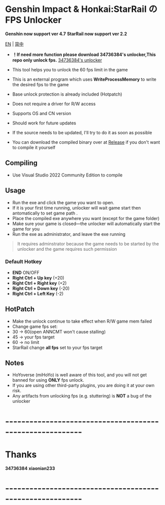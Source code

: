 # Genshin Impact & Honkai:StarRail の FPS Unlocker

**Genshin now support ver 4.7** 
**StarRail now support ver 2.2**

[EN](README.md) | [简中](README_zh_cn.md)

 - **！If need more function please download 34736384's unlocker,This repo only unlock fps.** [34736384's unlocker](https://github.com/34736384/genshin-fps-unlock)

 - This tool helps you to unlock the 60 fps limit in the game
 - This is an external program which uses **WriteProcessMemory** to write the desired fps to the game
 - Base unlock protection is already included (Hotpatch)
 - Does not require a driver for R/W access
 - Supports OS and CN version
 - Should work for future updates
 - If the source needs to be updated, I'll try to do it as soon as possible
 - You can download the compiled binary over at [Release](https://github.com/winTEuser/genshin-StarRail-fps-unlock/releases) if you don't want to compile it yourself

 ## Compiling
 - Use Visual Studio 2022 Community Edition to compile

 ## Usage
 - Run the exe and click the game you want to open. 
 - If it is your first time running, unlocker will wait game start then antomatically to set game path . 
 - Place the compiled exe anywhere you want (except for the game folder)
 - Make sure your game is closed—the unlocker will automatically start the game for you
 - Run the exe as administrator, and leave the exe running
 >It requires adminstrator because the game needs to be started by the unlocker and the game requires such permission

### Default Hotkey
- **END**                                 ON/OFF
- **Right Ctrl + Up key**        (+20)
- **Right Ctrl + Right key**    (+2)
- **Right Ctrl + Down key**   (-20)
- **Right Ctrl + Left Key**       (-2)

## HotPatch
 - Make the unlock continue to take effect when R/W game mem failed
 - Change game fps set: 
 - 30 -> 60(open ANNCMT won't cause stalling)
 - 45 -> your fps target
 - 60 -> no limit
 - StarRail change **all fps** set to your fps target

 ## Notes
 - HoYoverse (miHoYo) is well aware of this tool, and you will not get banned for using **ONLY** fps unlock.
 - If you are using other third-party plugins, you are doing it at your own risk.
 - Any artifacts from unlocking fps (e.g. stuttering) is **NOT** a bug of the unlocker


# ---------------------------------------------------------
# Thanks
**34736384**
**xiaonian233**
# ---------------------------------------------------------


